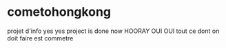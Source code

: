 # cometohongkong
projet d'info
yes yes project is done now HOORAY
OUI OUI tout ce dont on doit faire est commetre

